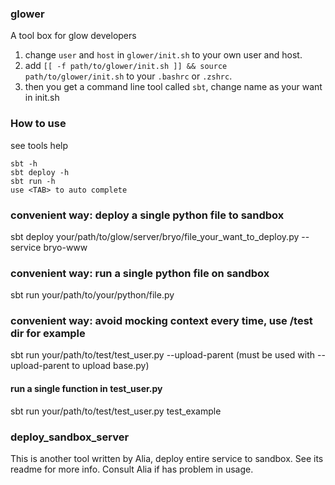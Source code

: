 
### glower
A tool box for glow developers

1. change `user` and `host` in `glower/init.sh` to your own user and host.
2. add `[[ -f path/to/glower/init.sh ]] && source path/to/glower/init.sh` to your `.bashrc` or `.zshrc`.
3. then you get a command line tool called `sbt`, change name as your want in init.sh

### How to use
see tools help
```
sbt -h
sbt deploy -h
sbt run -h
use <TAB> to auto complete
```

### convenient way: deploy a single python file to sandbox 
sbt deploy your/path/to/glow/server/bryo/file_your_want_to_deploy.py --service bryo-www

### convenient way: run a single python file on sandbox
sbt run your/path/to/your/python/file.py

### convenient way: avoid mocking context every time, use /test dir for example
sbt run your/path/to/test/test_user.py --upload-parent (must be used with --upload-parent to upload base.py)
#### run a single function in test_user.py
sbt run your/path/to/test/test_user.py test_example

### deploy_sandbox_server
This is another tool written by Alia, deploy entire service to sandbox. See its readme for more info. Consult Alia if has problem in usage.
